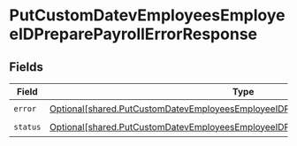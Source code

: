 # PutCustomDatevEmployeesEmployeeIDPreparePayrollErrorResponse


## Fields

| Field                                                                                                                                                                                | Type                                                                                                                                                                                 | Required                                                                                                                                                                             | Description                                                                                                                                                                          |
| ------------------------------------------------------------------------------------------------------------------------------------------------------------------------------------ | ------------------------------------------------------------------------------------------------------------------------------------------------------------------------------------ | ------------------------------------------------------------------------------------------------------------------------------------------------------------------------------------ | ------------------------------------------------------------------------------------------------------------------------------------------------------------------------------------ |
| `error`                                                                                                                                                                              | [Optional[shared.PutCustomDatevEmployeesEmployeeIDPreparePayrollErrorResponseError]](undefined/models/shared/putcustomdatevemployeesemployeeidpreparepayrollerrorresponseerror.md)   | :heavy_check_mark:                                                                                                                                                                   | N/A                                                                                                                                                                                  |
| `status`                                                                                                                                                                             | [Optional[shared.PutCustomDatevEmployeesEmployeeIDPreparePayrollErrorResponseStatus]](undefined/models/shared/putcustomdatevemployeesemployeeidpreparepayrollerrorresponsestatus.md) | :heavy_check_mark:                                                                                                                                                                   | N/A                                                                                                                                                                                  |